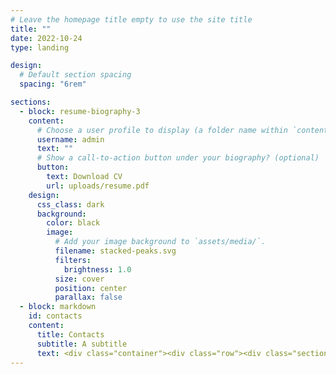 ```yaml
---
# Leave the homepage title empty to use the site title
title: ""
date: 2022-10-24
type: landing

design:
  # Default section spacing
  spacing: "6rem"

sections:
  - block: resume-biography-3
    content:
      # Choose a user profile to display (a folder name within `content/authors/`)
      username: admin
      text: ""
      # Show a call-to-action button under your biography? (optional)
      button:
        text: Download CV
        url: uploads/resume.pdf
    design:
      css_class: dark
      background:
        color: black
        image:
          # Add your image background to `assets/media/`.
          filename: stacked-peaks.svg
          filters:
            brightness: 1.0
          size: cover
          position: center
          parallax: false
  - block: markdown
    id: contacts
    content:
      title: Contacts
      subtitle: A subtitle
      text: <div class="container"><div class="row"><div class="section-heading col-12 col-lg-4 mb-3 mb-lg-0 d-flex flex-column align-items-center align-items-lg-start"></div><div class="col-12 col-lg-8"><p>Feel free to reach out via one of the following options.</p><ul class="fa-ul"><li><i class="fa-li fas fa-envelope fa-2x" aria-hidden="true"></i><span id="person-email"><a href="mailto:gianmarco.pinna@uniroma2.it">gianmarco.pinna@uniroma2.it</a></span></li><li><i
---
```

